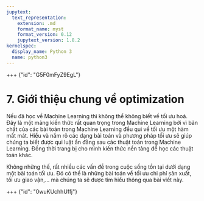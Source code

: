 ```yaml
---
jupytext:
  text_representation:
    extension: .md
    format_name: myst
    format_version: 0.12
    jupytext_version: 1.8.2
kernelspec:
  display_name: Python 3
  name: python3
---
```


+++ {"id": "G5F0mFyZ9EgL"}

# 7. Giới thiệu chung về optimization

Nếu đã học về Machine Learning thì không thể không biết về tối ưu hoá. Đây là một mảng kiến thức rất quan trọng trong Machine Learning bởi vì bản chất của các bài toán trong Machine Learning đều qui về tối ưu một hàm mất mát. Hiểu và nắm rõ các dạng bài toán và phương pháp tối ưu sẽ giúp chúng ta biết được qui luật ẩn đằng sau các thuật toán trong Machine Learning. Đồng thời trang bị cho mình kiến thức nền tảng để học các thuật toán khác.

Không những thế, rất nhiều các vấn đề trong cuộc sống tồn tại dưới dạng một bài toán tối ưu. Đó có thể là những bài toán về tối ưu chi phí sản xuất, tối ưu giao vận,... mà chúng ta sẽ được tìm hiểu thông qua bài viết này.

+++ {"id": "0wuKUchhUffj"}

